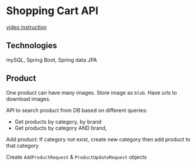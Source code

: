 # Shopping Cart API

[video instruction](https://www.youtube.com/watch?v=oGhc5Z-WJSw)

## Technologies

mySQL, Spring Boot, Spring data JPA

## Product

One product can have many images. Store image as `blob`. Have urls to download images.

API to search product from DB based on different queries:

- Get products by category, by brand
- Get products by category AND brand, 

Add product: If category not exist, create new category then add product to that category

Create `AddProductRequest` & `ProductUpdateRequest` objects